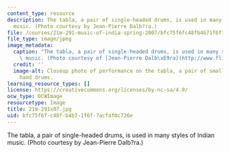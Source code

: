 ```yaml
---
content_type: resource
description: The tabla, a pair of single-headed drums, is used in many styles of Indian
  music. (Photo courtesy by Jean-Pierre Dalb?ra.)
file: /courses/21m-291-music-of-india-spring-2007/bfc75f6fc48fb4b71f6f7acfaf0c726e_21m-291s07.jpg
file_type: image/jpeg
image_metadata:
  caption: "The tabla, a pair of single-headed drums, is used in many styles of Indian\
    \ music. (Photo courtesy of [Jean-Pierre Dalb\xE9ra](http://www.flickr.com/people/dalbera/).)"
  credit: ''
  image-alt: Closeup photo of performance on the tabla, a pair of small single-headed
    hand drums.
learning_resource_types: []
license: https://creativecommons.org/licenses/by-nc-sa/4.0/
ocw_type: OCWImage
resourcetype: Image
title: 21m-291s07.jpg
uid: bfc75f6f-c48f-b4b7-1f6f-7acfaf0c726e
---
```

The tabla, a pair of single-headed drums, is used in many styles of Indian music. (Photo courtesy by Jean-Pierre Dalb?ra.)